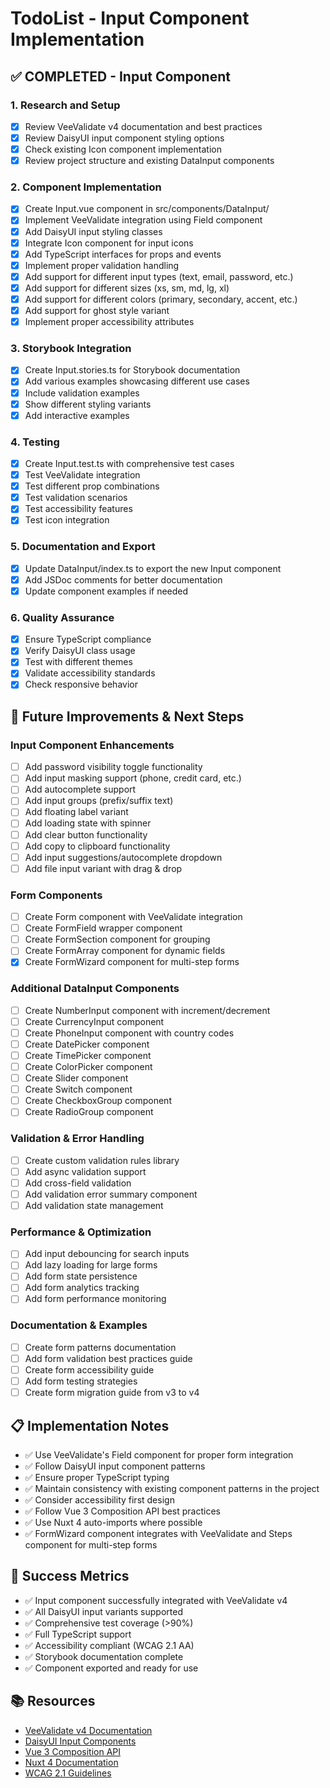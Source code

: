 # TodoList - Input Component Implementation

## ✅ COMPLETED - Input Component

### 1. Research and Setup
- [x] Review VeeValidate v4 documentation and best practices
- [x] Review DaisyUI input component styling options
- [x] Check existing Icon component implementation
- [x] Review project structure and existing DataInput components

### 2. Component Implementation
- [x] Create Input.vue component in src/components/DataInput/
- [x] Implement VeeValidate integration using Field component
- [x] Add DaisyUI input styling classes
- [x] Integrate Icon component for input icons
- [x] Add TypeScript interfaces for props and events
- [x] Implement proper validation handling
- [x] Add support for different input types (text, email, password, etc.)
- [x] Add support for different sizes (xs, sm, md, lg, xl)
- [x] Add support for different colors (primary, secondary, accent, etc.)
- [x] Add support for ghost style variant
- [x] Implement proper accessibility attributes

### 3. Storybook Integration
- [x] Create Input.stories.ts for Storybook documentation
- [x] Add various examples showcasing different use cases
- [x] Include validation examples
- [x] Show different styling variants
- [x] Add interactive examples

### 4. Testing
- [x] Create Input.test.ts with comprehensive test cases
- [x] Test VeeValidate integration
- [x] Test different prop combinations
- [x] Test validation scenarios
- [x] Test accessibility features
- [x] Test icon integration

### 5. Documentation and Export
- [x] Update DataInput/index.ts to export the new Input component
- [x] Add JSDoc comments for better documentation
- [x] Update component examples if needed

### 6. Quality Assurance
- [x] Ensure TypeScript compliance
- [x] Verify DaisyUI class usage
- [x] Test with different themes
- [x] Validate accessibility standards
- [x] Check responsive behavior

## 🚀 Future Improvements & Next Steps

### Input Component Enhancements
- [ ] Add password visibility toggle functionality
- [ ] Add input masking support (phone, credit card, etc.)
- [ ] Add autocomplete support
- [ ] Add input groups (prefix/suffix text)
- [ ] Add floating label variant
- [ ] Add loading state with spinner
- [ ] Add clear button functionality
- [ ] Add copy to clipboard functionality
- [ ] Add input suggestions/autocomplete dropdown
- [ ] Add file input variant with drag & drop

### Form Components
- [ ] Create Form component with VeeValidate integration
- [ ] Create FormField wrapper component
- [ ] Create FormSection component for grouping
- [ ] Create FormArray component for dynamic fields
- [x] Create FormWizard component for multi-step forms

### Additional DataInput Components
- [ ] Create NumberInput component with increment/decrement
- [ ] Create CurrencyInput component
- [ ] Create PhoneInput component with country codes
- [ ] Create DatePicker component
- [ ] Create TimePicker component
- [ ] Create ColorPicker component
- [ ] Create Slider component
- [ ] Create Switch component
- [ ] Create CheckboxGroup component
- [ ] Create RadioGroup component

### Validation & Error Handling
- [ ] Create custom validation rules library
- [ ] Add async validation support
- [ ] Add cross-field validation
- [ ] Add validation error summary component
- [ ] Add validation state management

### Performance & Optimization
- [ ] Add input debouncing for search inputs
- [ ] Add lazy loading for large forms
- [ ] Add form state persistence
- [ ] Add form analytics tracking
- [ ] Add form performance monitoring

### Documentation & Examples
- [ ] Create form patterns documentation
- [ ] Add form validation best practices guide
- [ ] Create form accessibility guide
- [ ] Add form testing strategies
- [ ] Create form migration guide from v3 to v4

## 📋 Implementation Notes
- ✅ Use VeeValidate's Field component for proper form integration
- ✅ Follow DaisyUI input component patterns
- ✅ Ensure proper TypeScript typing
- ✅ Maintain consistency with existing component patterns in the project
- ✅ Consider accessibility first design
- ✅ Follow Vue 3 Composition API best practices
- ✅ Use Nuxt 4 auto-imports where possible
- ✅ FormWizard component integrates with VeeValidate and Steps component for multi-step forms

## 🎯 Success Metrics
- ✅ Input component successfully integrated with VeeValidate v4
- ✅ All DaisyUI input variants supported
- ✅ Comprehensive test coverage (>90%)
- ✅ Full TypeScript support
- ✅ Accessibility compliant (WCAG 2.1 AA)
- ✅ Storybook documentation complete
- ✅ Component exported and ready for use

## 📚 Resources
- [VeeValidate v4 Documentation](https://vee-validate.logaretm.com/v4)
- [DaisyUI Input Components](https://daisyui.com/components/input/)
- [Vue 3 Composition API](https://vuejs.org/guide/extras/composition-api-faq.html)
- [Nuxt 4 Documentation](https://nuxt.com/docs)
- [WCAG 2.1 Guidelines](https://www.w3.org/WAI/WCAG21/quickref/)
